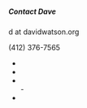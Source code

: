##### Contact Dave 

d at davidwatson.org

(412) 376-7565

<nav>
<ul>
  <li><a href="https://github.com/davidthewatson" alt="Github" title="Github"><i class="fa fa-brands fa-github fa-3x"></i></a></li>
            <li><a href="https://www.linkedin.com/in/davidthewatson/" alt="LinkedIn" title="LinkedIn"><i class="fa fa-brands fa-linkedin fa-3x"></i></a></li>
<li><a href="https://stackoverflow.com/users/173308/david-watson" alt="Stack Overflow" title="Stack Overflow"><i class="fa fa-brands fa-stack-overflow fa-3x"></i></a></li>
-            <li><a href="https://news.ycombinator.com/user?id=davidthewatson" alt="Hacker News" title="Hacker News"><i class="fa fa-brands fa-hacker-news fa-3x"></i></a></a></li>
</ul> 